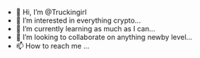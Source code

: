 - 👋 Hi, I’m @Truckingirl
- 👀 I’m interested in everything crypto...
- 🌱 I’m currently learning as much as I can...
- 💞️ I’m looking to collaborate on anything newby level...
- 📫 How to reach me ...

<!---
Truckingirl/Truckingirl is a ✨ special ✨ repository because its `README.md` (this file) appears on your GitHub profile.
You can click the Preview link to take a look at your changes.
--->
